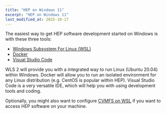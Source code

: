 ```yaml
---
title: "HEP on Windows 11"
excerpt: "HEP on Windows 11"
last_modified_at: 2025-10-17
---
```


The easiest way to get HEP software development started on Windows is with these three tools:

- [Windows Subsystem For Linux (WSL)](wsl)
- [Docker](docker)
- [Visual Studio Code](/editors-and-ides/vscode)

WLS 2 will provide you with a integrated way to run Linux (Ubuntu 20.04) within Windows.
Docker will allow you to run an isolated environment for any Linux distribution (e.g. CentOS is popular within HEP).
Visual Studio Code is a very versatile IDE, which will help you with using development tools and coding.

Optionally, you might also want to configure [CVMFS on WSL](cvmfs) if you want to access HEP software on your machine.
